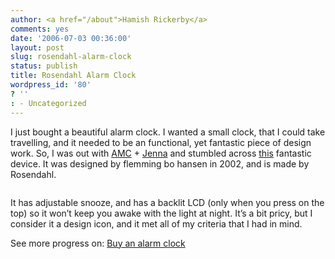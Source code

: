 ```yaml
---
author: <a href="/about">Hamish Rickerby</a>
comments: yes
date: '2006-07-03 00:36:00'
layout: post
slug: rosendahl-alarm-clock
status: publish
title: Rosendahl Alarm Clock
wordpress_id: '80'
? ''
: - Uncategorized
---
```


<div><div><p>I just bought a beautiful alarm clock.  I wanted a small clock, that I could take travelling, and it needed to be an functional, yet fantastic piece of design work.  So, I was out with <a href="http://annemareec.43people.com/">AMC</a> + <a href="http://jenna1.43people.com/">Jenna</a> and stumbled across <a href="http://www.designstore.com/roalcl.html">this</a> fantastic device.  It was designed by flemming bo hansen in 2002, and is made by Rosendahl.</p>	<p><img src="http://www.aboutstyle.com.au/sub/images/jarass/rosendahl/P3201cube_alarm.jpg" alt="" /></p>	<p>It has adjustable snooze, and has a backlit LCD (only when you press on the top) so it won&#8217;t keep you awake with the light at night.  It&#8217;s a bit pricy, but I consider it a design icon, and it met all of my criteria that I had in mind.</p></div><div>See more progress on: <a href="http://www.43things.com/people/progress/rickerbh?on=3668208">Buy an alarm clock</a></div></div>